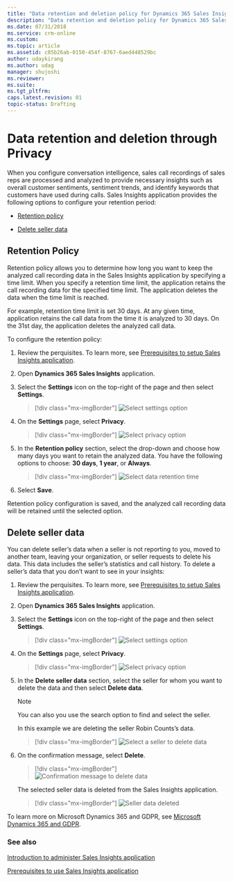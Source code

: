 ```yaml
---
title: "Data retention and deletion policy for Dynamics 365 Sales Insights application | MicrosoftDocs"
description: "Data retention and deletion policy for Dynamics 365 Sales Insights application"
ms.date: 07/31/2018
ms.service: crm-online
ms.custom: 
ms.topic: article
ms.assetid: c85b26ab-0150-454f-8767-6aed448529bc
author: udaykirang
ms.author: udag
manager: shujoshi
ms.reviewer: 
ms.suite: 
ms.tgt_pltfrm: 
caps.latest.revision: 01
topic-status: Drafting
---
```


# Data retention and deletion through Privacy

When you configure conversation intelligence, sales call recordings of sales reps are processed and analyzed to provide necessary insights such as overall customer sentiments, sentiment trends, and identify keywords that customers have used during calls. Sales Insights application provides the following options to configure your retention period:

-	[Retention policy](#retention-policy)

-	[Delete seller data](#delete-seller-data)

## Retention Policy

Retention policy allows you to determine how long you want to keep the analyzed call recording data in the Sales Insights application by specifying a time limit. When you specify a retention time limit, the application retains the call recording data for the specified time limit. The application deletes the data when the time limit is reached. 

For example, retention time limit is set 30 days. At any given time, application retains the call data from the time it is analyzed to 30 days. On the 31st day, the application deletes the analyzed call data.

To configure the retention policy:

1.	Review the perquisites. To learn more, see [Prerequisites to setup Sales Insights application](prereq-sales-insights-app.md).

2.	Open **Dynamics 365 Sales Insights** application. 

3.	Select the **Settings** icon on the top-right of the page and then select **Settings**.

    > [!div class="mx-imgBorder"]
    > ![Select settings option](media/si-app-admin-select-settings.png "Select settings option")
 
4.	On the **Settings** page, select **Privacy**. 
    
    > [!div class="mx-imgBorder"]
    > ![Select privacy option](media/si-app-admin-settings-privacy.png "Select privacy option")
 
5.	In the **Retention policy** section, select the drop-down and choose how many days you want to retain the analyzed data. You have the following options to choose: **30 days**, **1 year**, or **Always**.
    
    > [!div class="mx-imgBorder"]
    > ![Select data retention time](media/si-app-admin-select-retention-policy.png "Select data retention time")
 
6.	Select **Save**.

Retention policy configuration is saved, and the analyzed call recording data will be retained until the selected option.

## Delete seller data

You can delete seller’s data when a seller is not reporting to you, moved to another team, leaving your organization, or seller requests to delete his data. This data includes the seller’s statistics and call history. To delete a seller’s data that you don’t want to see in your insights:

1.	Review the perquisites. To learn more, see [Prerequisites to setup Sales Insights application](prereq-sales-insights-app.md).

2.	Open **Dynamics 365 Sales Insights** application. 

3.	Select the **Settings** icon on the top-right of the page and then select **Settings**.

    > [!div class="mx-imgBorder"]
    > ![Select settings option](media/si-app-admin-select-settings.png "Select settings option")
 
4.	On the **Settings** page, select **Privacy**. 

    > [!div class="mx-imgBorder"]
    > ![Select privacy option](media/si-app-admin-settings-privacy.png "Select privacy option")
 
5.	In the **Delete seller data** section, select the seller for whom you want to delete the data and then select **Delete data**.

    > [!NOTE]
    > You can also you use the search option to find and select the seller. 

    In this example we are deleting the seller Robin Counts’s data.

    > [!div class="mx-imgBorder"]
    > ![Select a seller to delete data](media/si-app-admin-select-seller-delete.png "Select a seller to delete data")

6.	On the confirmation message, select **Delete**.

    > [!div class="mx-imgBorder"]
    > ![Confirmation message to delete data](media/si-app-admin-message-seller-data-delete.png "Confirmation message to delete data")

    The selected seller data is deleted from the Sales Insights application.

    > [!div class="mx-imgBorder"]
    > ![Seller data deleted](media/si-app-admin-seller-delete-deleted.png "Seller data deleted")

To learn more on Microsoft Dynamics 365 and GDPR, see [Microsoft Dynamics 365 and GDPR](https://docs.microsoft.com/en-us/dynamics365/get-started/gdpr/index).

### See also

[Introduction to administer Sales Insights application](intro-admin-guide-sales-insights.md#administer-sales-insights-application)

[Prerequisites to use Sales Insights application](prereq-sales-insights-app.md)